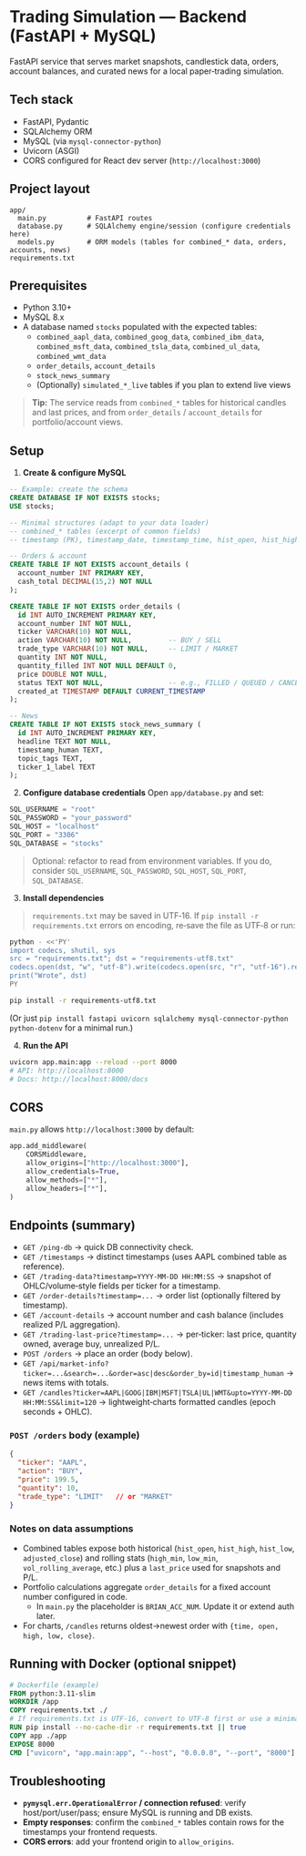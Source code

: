 # Trading Simulation — Backend (FastAPI + MySQL)

FastAPI service that serves market snapshots, candlestick data, orders, account balances, and curated news for a local paper‑trading simulation.

## Tech stack
- FastAPI, Pydantic
- SQLAlchemy ORM
- MySQL (via `mysql-connector-python`)
- Uvicorn (ASGI)
- CORS configured for React dev server (`http://localhost:3000`)

## Project layout
```
app/
  main.py          # FastAPI routes
  database.py      # SQLAlchemy engine/session (configure credentials here)
  models.py        # ORM models (tables for combined_* data, orders, accounts, news)
requirements.txt
```

## Prerequisites
- Python 3.10+
- MySQL 8.x
- A database named `stocks` populated with the expected tables:
  - `combined_aapl_data`, `combined_goog_data`, `combined_ibm_data`, `combined_msft_data`, `combined_tsla_data`, `combined_ul_data`, `combined_wmt_data`
  - `order_details`, `account_details`
  - `stock_news_summary`
  - (Optionally) `simulated_*_live` tables if you plan to extend live views

> **Tip:** The service reads from `combined_*` tables for historical candles and last prices, and from `order_details` / `account_details` for portfolio/account views.

## Setup

1) **Create & configure MySQL**
```sql
-- Example: create the schema
CREATE DATABASE IF NOT EXISTS stocks;
USE stocks;

-- Minimal structures (adapt to your data loader)
-- combined_* tables (excerpt of common fields)
-- timestamp (PK), timestamp_date, timestamp_time, hist_open, hist_high, hist_low, adjusted_close, last_price, volume_curr_price, vol_rolling_average, low_rolling_average, high_rolling_average, etc.

-- Orders & account
CREATE TABLE IF NOT EXISTS account_details (
  account_number INT PRIMARY KEY,
  cash_total DECIMAL(15,2) NOT NULL
);

CREATE TABLE IF NOT EXISTS order_details (
  id INT AUTO_INCREMENT PRIMARY KEY,
  account_number INT NOT NULL,
  ticker VARCHAR(10) NOT NULL,
  action VARCHAR(10) NOT NULL,         -- BUY / SELL
  trade_type VARCHAR(10) NOT NULL,     -- LIMIT / MARKET
  quantity INT NOT NULL,
  quantity_filled INT NOT NULL DEFAULT 0,
  price DOUBLE NOT NULL,
  status TEXT NOT NULL,                -- e.g., FILLED / QUEUED / CANCELLED
  created_at TIMESTAMP DEFAULT CURRENT_TIMESTAMP
);

-- News
CREATE TABLE IF NOT EXISTS stock_news_summary (
  id INT AUTO_INCREMENT PRIMARY KEY,
  headline TEXT NOT NULL,
  timestamp_human TEXT,
  topic_tags TEXT,
  ticker_1_label TEXT
);
```

2) **Configure database credentials**
Open `app/database.py` and set:
```python
SQL_USERNAME = "root"
SQL_PASSWORD = "your_password"
SQL_HOST = "localhost"
SQL_PORT = "3306"
SQL_DATABASE = "stocks"
```
> Optional: refactor to read from environment variables. If you do, consider
`SQL_USERNAME`, `SQL_PASSWORD`, `SQL_HOST`, `SQL_PORT`, `SQL_DATABASE`.

3) **Install dependencies**
> `requirements.txt` may be saved in UTF‑16. If `pip install -r requirements.txt`
errors on encoding, re‑save the file as UTF‑8 or run:
```bash
python - <<'PY'
import codecs, shutil, sys
src = "requirements.txt"; dst = "requirements-utf8.txt"
codecs.open(dst, "w", "utf-8").write(codecs.open(src, "r", "utf-16").read())
print("Wrote", dst)
PY

pip install -r requirements-utf8.txt
```
(Or just `pip install fastapi uvicorn sqlalchemy mysql-connector-python python-dotenv` for a minimal run.)

4) **Run the API**
```bash
uvicorn app.main:app --reload --port 8000
# API: http://localhost:8000
# Docs: http://localhost:8000/docs
```

## CORS
`main.py` allows `http://localhost:3000` by default:
```python
app.add_middleware(
    CORSMiddleware,
    allow_origins=["http://localhost:3000"],
    allow_credentials=True,
    allow_methods=["*"],
    allow_headers=["*"],
)
```

## Endpoints (summary)

- `GET /ping-db` → quick DB connectivity check.
- `GET /timestamps` → distinct timestamps (uses AAPL combined table as reference).
- `GET /trading-data?timestamp=YYYY-MM-DD HH:MM:SS` → snapshot of OHLC/volume‑style fields per ticker for a timestamp.
- `GET /order-details?timestamp=...` → order list (optionally filtered by timestamp).
- `GET /account-details` → account number and cash balance (includes realized P/L aggregation).
- `GET /trading-last-price?timestamp=...` → per‑ticker: last price, quantity owned, average buy, unrealized P/L.
- `POST /orders` → place an order (body below).
- `GET /api/market-info?ticker=...&search=...&order=asc|desc&order_by=id|timestamp_human` → news items with totals.
- `GET /candles?ticker=AAPL|GOOG|IBM|MSFT|TSLA|UL|WMT&upto=YYYY-MM-DD HH:MM:SS&limit=120` → lightweight‑charts formatted candles (epoch seconds + OHLC).

### `POST /orders` body (example)
```json
{
  "ticker": "AAPL",
  "action": "BUY",
  "price": 199.5,
  "quantity": 10,
  "trade_type": "LIMIT"   // or "MARKET"
}
```

### Notes on data assumptions
- Combined tables expose both historical (`hist_open`, `hist_high`, `hist_low`, `adjusted_close`) and rolling stats (`high_min`, `low_min`, `vol_rolling_average`, etc.) plus a `last_price` used for snapshots and P/L.
- Portfolio calculations aggregate `order_details` for a fixed account number configured in code.
  - In `main.py` the placeholder is `BRIAN_ACC_NUM`. Update it or extend auth later.
- For charts, `/candles` returns oldest→newest order with `{time, open, high, low, close}`.

## Running with Docker (optional snippet)
```dockerfile
# Dockerfile (example)
FROM python:3.11-slim
WORKDIR /app
COPY requirements.txt ./
# If requirements.txt is UTF-16, convert to UTF-8 first or use a minimal list
RUN pip install --no-cache-dir -r requirements.txt || true
COPY app ./app
EXPOSE 8000
CMD ["uvicorn", "app.main:app", "--host", "0.0.0.0", "--port", "8000"]
```

## Troubleshooting
- **`pymysql.err.OperationalError` / connection refused**: verify host/port/user/pass; ensure MySQL is running and DB exists.
- **Empty responses**: confirm the `combined_*` tables contain rows for the timestamps your frontend requests.
- **CORS errors**: add your frontend origin to `allow_origins`.
